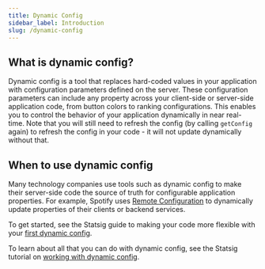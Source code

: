 ```yaml
---
title: Dynamic Config
sidebar_label: Introduction
slug: /dynamic-config
---
```

## What is dynamic config?
Dynamic config is a tool that replaces hard-coded values in your application with configuration parameters defined on the server. These configuration parameters can include any property across your client-side or server-side application code, from button colors to ranking configurations. This enables you to control the behavior of your application dynamically in near real-time. Note that you will still need to refresh the config (by calling `getConfig` again) to refresh the config in your code - it will not update dynamically without that.

## When to use dynamic config
Many technology companies use tools such as dynamic config to make their server-side code the source of truth for configurable application properties. For example, Spotify uses [Remote Configuration](https://engineering.atspotify.com/2020/10/29/spotifys-new-experimentation-platform-part-1/) to dynamically update properties of their clients or backend services. 

To get started, see the Statsig guide to making your code more flexible with your [first dynamic config](/guides/first-dynamic-config).

To learn about all that you can do with dynamic config, see the Statsig tutorial on [working with dynamic config](/dynamic-config/working-with).
